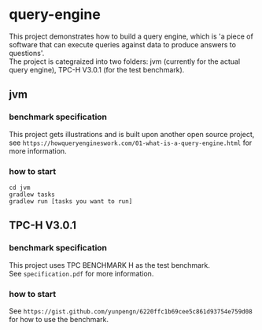 # query-engine
This project demonstrates how to build a query engine, which is 'a piece of software that can execute queries against data to produce answers to questions'.  
The project is categraized into two folders: jvm (currently for the actual query engine), TPC-H V3.0.1 (for the test benchmark).  

## jvm
### benchmark specification
This project gets illustrations and is built upon another open source project, see `https://howqueryengineswork.com/01-what-is-a-query-engine.html` for more information.  
### how to start
`cd jvm`  
`gradlew tasks`  
`gradlew run [tasks you want to run]`

## TPC-H V3.0.1
### benchmark specification
This project uses TPC BENCHMARK H as the test benchmark.  
See `specification.pdf` for more information.
### how to start
See `https://gist.github.com/yunpengn/6220ffc1b69cee5c861d93754e759d08` for how to use the benchmark.

